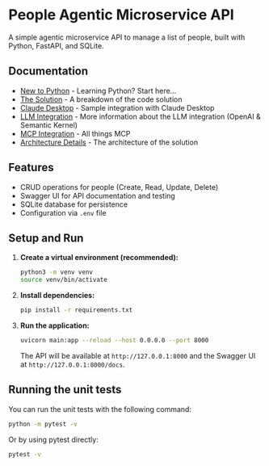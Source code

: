 # People Agentic Microservice API

A simple agentic microservice API to manage a list of people, built with Python, FastAPI, and SQLite.

## Documentation

- [New to Python](./.docs/LEARNING.md) - Learning Python? Start here...
- [The Solution](./.docs/SOLUTION.md) - A breakdown of the code solution
- [Claude Desktop](./.claude/README.md) - Sample integration with Claude Desktop
- [LLM Integration](./.docs/LLM.md) - More information about the LLM integration (OpenAI & Semantic Kernel)
- [MCP Integration](./.docs/MCP.md) - All things MCP
- [Architecture Details](./.docs/ARCHITECTURE.md) - The architecture of the solution

## Features

- CRUD operations for people (Create, Read, Update, Delete)
- Swagger UI for API documentation and testing
- SQLite database for persistence
- Configuration via `.env` file

## Setup and Run

1.  **Create a virtual environment (recommended):**
    ```bash
    python3 -m venv venv
    source venv/bin/activate
    ```

2.  **Install dependencies:**
    ```bash
    pip install -r requirements.txt
    ```

3.  **Run the application:**
    ```bash
    uvicorn main:app --reload --host 0.0.0.0 --port 8000
    ```

    The API will be available at `http://127.0.0.1:8000` and the Swagger UI at `http://127.0.0.1:8000/docs`.

## Running the unit tests

You can run the unit tests with the following command:

```bash
python -m pytest -v
```
Or by using pytest directly:

```bash
pytest -v
```
